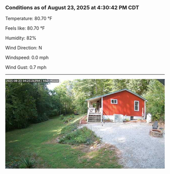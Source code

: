 ### Conditions as of August 23, 2025 at 4:30:42 PM CDT 

Temperature: 80.70 &deg;F

Feels like: 80.70 &deg;F

Humidity: 82%

Wind Direction: N

Windspeed: 0.0 mph

Wind Gust: 0.7 mph

---

<img src="./images/latest.jpeg"/>

